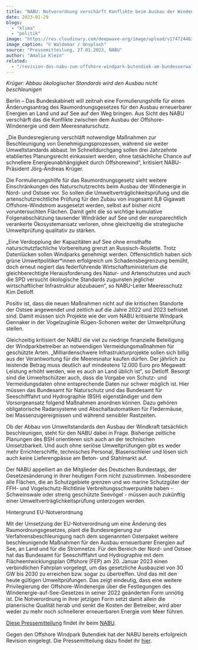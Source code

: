 ```yaml
---
title: "NABU: Notverordnung verschärft Konflikte beim Ausbau der Windenergie auf See"
date: 2023-01-29
blogs: 
  - "klima"
  - "politik"
image: "https://res.cloudinary.com/deepwave-org/image/upload/v1747244637/deepwave.org/windenergie_auf_see_offshore_waldemar-unsplash-scaled.jpg"
image_caption: "© Waldemar / Unsplash"
source: "Pressemitteilung, 27.01.2023, NABU"
author: "Amalia Klein"
related: 
  - "/revision-des-nabu-zum-offshore-windpark-butendiek-am-bundesverwaltungsgericht-erfolgreich/"
---
```


_Krüger: Abbau ökologischer Standards wird den Ausbau nicht beschleunigen_

Berlin – Das Bundeskabinett will zeitnah eine Formulierungshilfe für einen Änderungsantrag des Raumordnungsgesetzes für den Ausbau erneuerbarer Energien an Land und auf See auf den Weg bringen. Aus Sicht des NABU verschärft das die Konflikte zwischen dem Ausbau der Offshore-Windenergie und dem Meeresnaturschutz.

„Die Bundesregierung verschläft notwendige Maßnahmen zur Beschleunigung von Genehmigungsprozessen, während sie weiter Umweltstandards abbaut. Im Schnelldurchgang sollen drei Jahrzehnte etabliertes Planungsrecht einkassiert werden, ohne tatsächliche Chance auf schnellere Energieunabhängigkeit durch Offshorewind“, kritisiert NABU-Präsident Jörg-Andreas Krüger.

Die Formulierungshilfe für das Raumordnungsgesetz sieht weitere Einschränkungen des Naturschutzrechts beim Ausbau der Windenergie in Nord- und Ostsee vor. So sollen die Umweltverträglichkeitsprüfung und die artenschutzrechtliche Prüfung für den Zubau von insgesamt 8,8 Gigawatt Offshore-Windstrom ausgesetzt werden, selbst auf bisher nicht voruntersuchten Flächen. Damit geht die so wichtige kumulative Folgenabschätzung tausender Windräder auf See und der europarechtlich verankerte Ökosystemansatz verloren, ohne gleichzeitig die strategische Umweltprüfung qualitativ zu stärken.

„Eine Verdopplung der Kapazitäten auf See ohne ernsthafte naturschutzfachliche Vorbereitung grenzt an Russisch-Roulette. Trotz Datenlücken sollen Windparks genehmigt werden. Offensichtlich haben sich grüne Umweltpolitiker\*innen erfolgreich um Schadensbegrenzung bemüht, doch erneut negiert das federführende Wirtschaftsministerium die gleichberechtigte Herausforderung des Natur- und Artenschutzes und auch die SPD versucht ökologische Standards zugunsten jeglicher wirtschaftlicher Infrastruktur abzubauen“, so NABU-Leiter Meeresschutz Kim Detloff.

Positiv ist, dass die neuen Maßnahmen nicht auf die kritischen Standorte der Ostsee angewendet und zeitlich auf die Jahre 2022 und 2023 befristet sind. Damit müssen sich Projekte wie der vom NABU kritisierte Windpark Gennaker in der Vogelzuglinie Rügen-Schonen weiter der Umweltprüfung stellen.

Gleichzeitig kritisiert der NABU die viel zu niedrige finanzielle Beteiligung der Windparkbetreiber an notwendigen Vermeidungsmaßnahmen für geschützte Arten. „Milliardenschwere Infrastrukturprojekte sollen sich billig aus der Verantwortung für die Meeresnatur kaufen dürfen. Der jährlich zu leistende Betrag muss deutlich auf mindestens 12.000 Euro pro Megawatt Leistung erhöht werden, wie es auch an Land üblich ist“, so Detloff. Besorgt sind die Umweltschützer auch, dass die Vorgabe von Schutz- und Vermeidungsdaten ohne entsprechende Daten nur schwer möglich ist. Hier müssen das Bundesamt für Naturschutz und das Bundesamt für Seeschifffahrt und Hydrographie (BSH) eigenständiger und dem Vorsorgeansatz folgend Maßnahmen anordnen können. Dazu gehören obligatorische Radarsysteme und Abschaltautomatiken für Fledermäuse, bei Massenzugereignissen und während sensibler Rastzeiten.

Ob der Abbau von Umweltstandards den Ausbau der Windkraft tatsächlich beschleunigen, steht für den NABU dabei in Frage. Bisherige zeitliche Planungen des BSH orientieren sich auch an der technischen Umsetzbarkeit. Und auch ohne seriöse Umweltprüfungen gibt es weder mehr Errichterschiffe, technisches Personal, Blasenschleier und lösen sich auch keine Lieferengpässe am Beton- und Stahlmarkt auf.

Der NABU appelliert an die Mitglieder des Deutschen Bundestags, der Gesetzesänderung in ihrer heutigen Form nicht zuzustimmen. Insbesondere alle Flächen, die an Schutzgebiete grenzen und wo marine Schutzgüter der FFH- und Vogelschutz-Richtlinie Verbreitungsschwerpunkte haben - Schweinswale oder streng geschützte Seevögel - müssen auch zukünftig einer Umweltverträglichkeitsprüfung unterzogen werden.

Hintergrund EU-Notverordnung

Mit der Umsetzung der EU-Notverordnung um eine Änderung des Raumordnungsgesetzes, plant die Bundesregierung zur Verfahrensbeschleunigung nach dem sogenannten Osterpaket weitere beschleunigende Maßnahmen für den Ausbau erneuerbarer Energien auf See, an Land und für die Stromnetze. Für den Bereich der Nord- und Ostsee hat das Bundesamt für Seeschifffahrt und Hydrographie mit dem Flächeentwicklungsplan Offshore (FEP) am 20. Januar 2023 einen verbindlichen Fahrplan vorgelegt, um das gesetzliche Ausbauziel von 30 GW bis 2030 zu erreichen bzw. sogar zu übertreffen. Und das mit den heute gültigen Umweltprüfungen. Das zeigt eindeutig, dass eine weitere Privilegierung der Offshore-Windenergie über die Festlegungen des Windenergie-auf-See-Gesetzes in seiner 2022 geänderten Form unnötig ist. Die Notverordnung in ihrer jetzigen Form setzt damit allein die planerische Qualität herab und senkt die Kosten der Betreiber, wird aber weder zu mehr noch schnellerer erneuerbaren Energie vom Meer führen.

[Diese Pressemitteilung](https://www.nabu.de/presse/pressemitteilungen/index.php?popup=true&show=36832&db=presseservice) findet ihr beim [NABU](https://www.nabu.de/).

Gegen den Offshore Windpark Butendiek hat der NABU bereits erfolgreich Revision eingelegt. Die Pressemitteilung dazu findet ihr [hier](https://www.deepwave.org/revision-des-nabu-zum-offshore-windpark-butendiek-am-bundesverwaltungsgericht-erfolgreich/).
